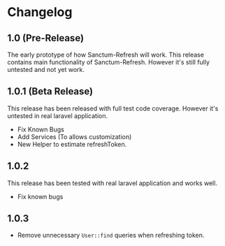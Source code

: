 # Changelog

## 1.0 (Pre-Release)
The early prototype of how Sanctum-Refresh will work. This release contains main functionality of 
Sanctum-Refresh. However it's still fully untested and not yet work.

## 1.0.1 (Beta Release)
This release has been released with full test code coverage. However it's untested in real laravel
application.

- Fix Known Bugs
- Add Services (To allows customization)
- New Helper to estimate refreshToken.

## 1.0.2
This release has been tested with real laravel application and works well.

- Fix known bugs

## 1.0.3

- Remove unnecessary `User::find` queries when refreshing token.
